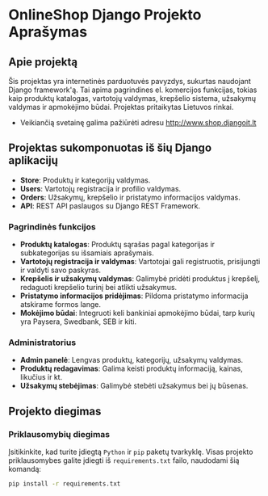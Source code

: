 # OnlineShop Django Projekto Aprašymas

## Apie projektą

Šis projektas yra internetinės parduotuvės pavyzdys, sukurtas naudojant Django framework'ą. Tai apima pagrindines el. komercijos funkcijas, tokias kaip produktų katalogas, vartotojų valdymas, krepšelio sistema, užsakymų valdymas ir apmokėjimo būdai. Projektas pritaikytas Lietuvos rinkai.
- Veikiančią svetainę galima pažiūrėti adresu http://www.shop.djangoit.lt

## Projektas sukomponuotas iš šių Django aplikacijų

- **Store**: Produktų ir kategorijų valdymas.
- **Users**: Vartotojų registracija ir profilio valdymas.
- **Orders**: Užsakymų, krepšelio ir pristatymo informacijos valdymas.
- **API**: REST API paslaugos su Django REST Framework.


### Pagrindinės funkcijos

- **Produktų katalogas**: Produktų sąrašas pagal kategorijas ir subkategorijas su išsamiais aprašymais.
- **Vartotojų registracija ir valdymas**: Vartotojai gali registruotis, prisijungti ir valdyti savo paskyras.
- **Krepšelis ir užsakymų valdymas**: Galimybė pridėti produktus į krepšelį, redaguoti krepšelio turinį bei atlikti užsakymus.
- **Pristatymo informacijos pridėjimas**: Pildoma pristatymo informacija atskirame formos lange.
- **Mokėjimo būdai**: Integruoti keli bankiniai apmokėjimo būdai, tarp kurių yra Paysera, Swedbank, SEB ir kiti.

### Administratorius

- **Admin panelė**: Lengvas produktų, kategorijų, užsakymų valdymas.
- **Produktų redagavimas**: Galima keisti produktų informaciją, kainas, likučius ir kt.
- **Užsakymų stebėjimas**: Galimybė stebėti užsakymus bei jų būsenas.


## Projekto diegimas

### Priklausomybių diegimas

Įsitikinkite, kad turite įdiegtą `Python` ir `pip` paketų tvarkyklę. Visas projekto priklausomybes galite įdiegti iš `requirements.txt` failo, naudodami šią komandą:

```bash
pip install -r requirements.txt




